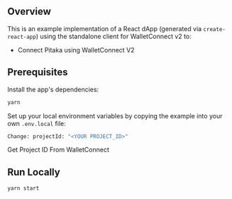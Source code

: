 ## Overview

This is an example implementation of a React dApp (generated via `create-react-app`) using the standalone
client for WalletConnect v2 to:

- Connect Pitaka using WalletConnect V2

## Prerequisites

Install the app's dependencies:

```bash
yarn
```

Set up your local environment variables by copying the example into your own `.env.local` file:

```bash
Change: projectId: "<YOUR PROJECT_ID>"
```

Get Project ID From WalletConnect

## Run Locally

```bash
yarn start
```
